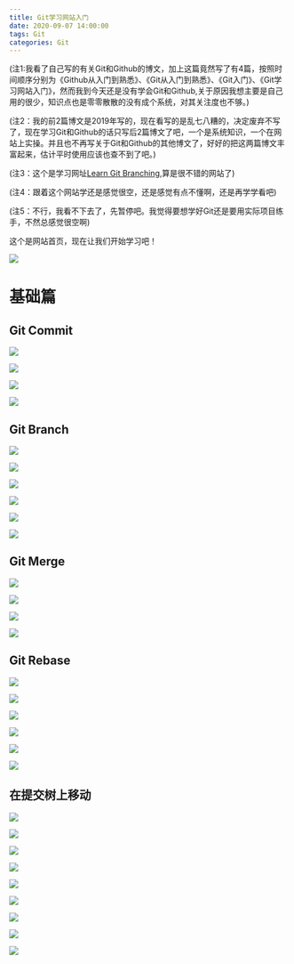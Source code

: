 ```yaml
---
title: Git学习网站入门
date: 2020-09-07 14:00:00
tags: Git
categories: Git
---
```


(注1:我看了自己写的有关Git和Github的博文，加上这篇竟然写了有4篇，按照时间顺序分别为《Github从入门到熟悉》、《Git从入门到熟悉》、《Git入门》、《Git学习网站入门》，然而我到今天还是没有学会Git和Github,关于原因我想主要是自己用的很少，知识点也是零零散散的没有成个系统，对其关注度也不够。)

(注2：我的前2篇博文是2019年写的，现在看写的是乱七八糟的，决定废弃不写了，现在学习Git和Github的话只写后2篇博文了吧，一个是系统知识，一个在网站上实操。并且也不再写关于Git和Github的其他博文了，好好的把这两篇博文丰富起来，估计平时使用应该也查不到了吧。)

(注3：这个是学习网址[Learn Git Branching](https://learngitbranching.js.org/?locale=zh_CN),算是很不错的网站了)

(注4：跟着这个网站学还是感觉很空，还是感觉有点不懂啊，还是再学学看吧)

(注5：不行，我看不下去了，先暂停吧。我觉得要想学好Git还是要用实际项目练手，不然总感觉很空啊)

这个是网站首页，现在让我们开始学习吧！

![](Git学习网站入门/01.png)

# 基础篇

## Git Commit

![](Git学习网站入门/02.png)

![](Git学习网站入门/03.png)

![](Git学习网站入门/04.png)

![](Git学习网站入门/05.png)

## Git Branch

![](Git学习网站入门/06.png)

![](Git学习网站入门/07.png)

![](Git学习网站入门/08.png)

![](Git学习网站入门/09.png)

![](Git学习网站入门/10.png)

![](Git学习网站入门/11.png)

## Git Merge

![](Git学习网站入门/12.png)

![](Git学习网站入门/13.png)

![](Git学习网站入门/14.png)

![](Git学习网站入门/15.png)

## Git Rebase

![](Git学习网站入门/16.png)

![](Git学习网站入门/17.png)

![](Git学习网站入门/18.png)

![](Git学习网站入门/19.png)

![](Git学习网站入门/20.png)

![](Git学习网站入门/21.png)

## 在提交树上移动

![](Git学习网站入门/22.png)

![](Git学习网站入门/23.png)

![](Git学习网站入门/24.png)

![](Git学习网站入门/25.png)

![](Git学习网站入门/26.png)

![](Git学习网站入门/27.png)

![](Git学习网站入门/28.png)

![](Git学习网站入门/29.png)

![](Git学习网站入门/30.png)









